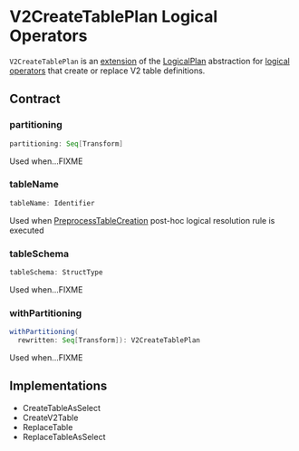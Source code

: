 # V2CreateTablePlan Logical Operators

`V2CreateTablePlan` is an [extension](#contract) of the [LogicalPlan](LogicalPlan.md) abstraction for [logical operators](#implementations) that create or replace V2 table definitions.

## Contract

### <span id="partitioning"> partitioning

```scala
partitioning: Seq[Transform]
```

Used when...FIXME

### <span id="tableName"> tableName

```scala
tableName: Identifier
```

Used when [PreprocessTableCreation](../logical-analysis-rules/PreprocessTableCreation.md) post-hoc logical resolution rule is executed

### <span id="tableSchema"> tableSchema

```scala
tableSchema: StructType
```

Used when...FIXME

### <span id="withPartitioning"> withPartitioning

```scala
withPartitioning(
  rewritten: Seq[Transform]): V2CreateTablePlan
```

Used when...FIXME

## Implementations

* CreateTableAsSelect
* CreateV2Table
* ReplaceTable
* ReplaceTableAsSelect
